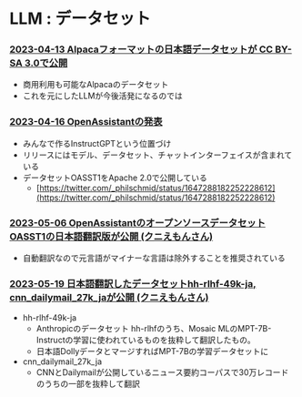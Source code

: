 # LLM : データセット

### [2023-04-13 Alpacaフォーマットの日本語データセットが CC BY-SA 3.0で公開](https://huggingface.co/datasets/kunishou/databricks-dolly-15k-ja)

- 商用利用も可能なAlpacaのデータセット
- これを元にしたLLMが今後活発になるのでは

### [2023-04-16 OpenAssistantの発表](https://twitter.com/omarsar0/status/1647339407173664772)

- みんなで作るInstructGPTという位置づけ
- リリースにはモデル、データセット、チャットインターフェイスが含まれている
- データセットOASST1をApache 2.0で公開している
  - [https://twitter.com/_philschmid/status/1647288182252228612](https://twitter.com/_philschmid/status/1647288182252228612)

### [2023-05-06 OpenAssistantのオープンソースデータセットOASST1の日本語翻訳版が公開 (クニえもんさん)](https://twitter.com/kun1em0n/status/1654781915315191813)

- 自動翻訳なので元言語がマイナーな言語は除外することを推奨されている

### [2023-05-19 日本語翻訳したデータセットhh-rlhf-49k-ja, cnn_dailymail_27k_jaが公開 (クニえもんさん)](https://twitter.com/kun1em0n/status/1659394751949582336)

- hh-rlhf-49k-ja
  - Anthropicのデータセット hh-rlhfのうち、Mosaic MLのMPT-7B-Instructの学習に使われているものを抜粋して翻訳したもの。
  - 日本語DollyデータとマージすればMPT-7Bの学習データセットに
- cnn_dailymail_27k_ja
  - CNNとDailymailが公開しているニュース要約コーパスで30万レコードのうちの一部を抜粋して翻訳